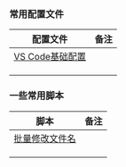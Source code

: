 ### 常用配置文件

| 配置文件                              | 备注 |
| ------------------------------------- | ---- |
| [VS Code基础配置](conf/settings.json) |      |
|                                       |      |
|                                       |      |
|                                       |      |

### 一些常用脚本

| 脚本                               | 备注 |
| ---------------------------------- | ---- |
| [批量修改文件名](script/rename.py) |      |
|                                    |      |
|                                    |      |
|                                    |      |


